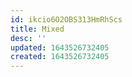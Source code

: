 ```yaml
---
id: ikcio6O2OBS313HmRhScs
title: Mixed
desc: ''
updated: 1643526732405
created: 1643526732405
---
```


